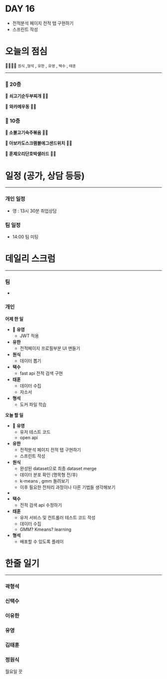 # DAY 16

- 전적분석 페이지 전적 탭 구현하기
- 스프린트 작성

# 오늘의 점심

👨‍👩‍👧‍👧   `원식` ,`형석` , `유한` , `유영` , `택수` , `태훈`

---

### 🍲 20층

🥘 **쇠고기순두부찌개** 👋🏻 

🍜 **와카메우동** 👋🏻  

### 🥗 10층

**🍱 소불고기숙주볶음** 👋🏻 

**🥪 아보카도스크램블에그샌드위치** 👋🏻 

**🥗 훈제오리단호박샐러드** 👋🏻

# 일정 (공가, 상담 등등)

---

### 개인 일정

- 영 : 13시 30분 취업상담

### 팀 일정

- 14:00 팀 미팅

# 데일리 스크럼

---

### 팀

- 

### 개인

**어제 한 일**

- 🐰 **유영**
    - JWT 적용
- **유한**
    - 전적페이지 프로필부분 UI 맨들기
- **원식**
    - 데이터 뽑기
- **택수**
    - fast api 전적 검색 구현
- **태훈**
    - 데이터 수집
    - 자소서
- **형석**
    - 도커 파일 학습

**오늘 할 일**

- 🐰 **유영**
    - 유저 테스트 코드
    - open api
- **유한**
    - 전적분석 페이지 전적 탭 구현하기
    - 스프린트 작성
- **원식**
    - 완성된 dataset으로 최종 dataset merge
    - 데이터 분포 확인 (명목형 전/후)
    - k-means , gmm 돌려보기
    - 이후 필요한 전처리 과정이나 다른 기법들 생각해보기
- 
- **택수**
    - 전적 검색 api 수정하기
- **태훈**
    - 유저 서비스 및 컨트롤러 테스트 코드 작성
    - 데이터 수집
    - GMM? Kmeans? learning
- **형석**
    - 배포할 수 있도록 플레이

# 한줄 일기

---

### 곽형석

### 신택수

### 이유한

### 유영

### 김태훈

### 정원식
월요일 끗
